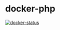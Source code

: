 # docker-php

[![docker-status](https://dockeri.co/image/alexandrecosta/docker-php)](https://hub.docker.com/r/alexandrecosta/docker-php/)

